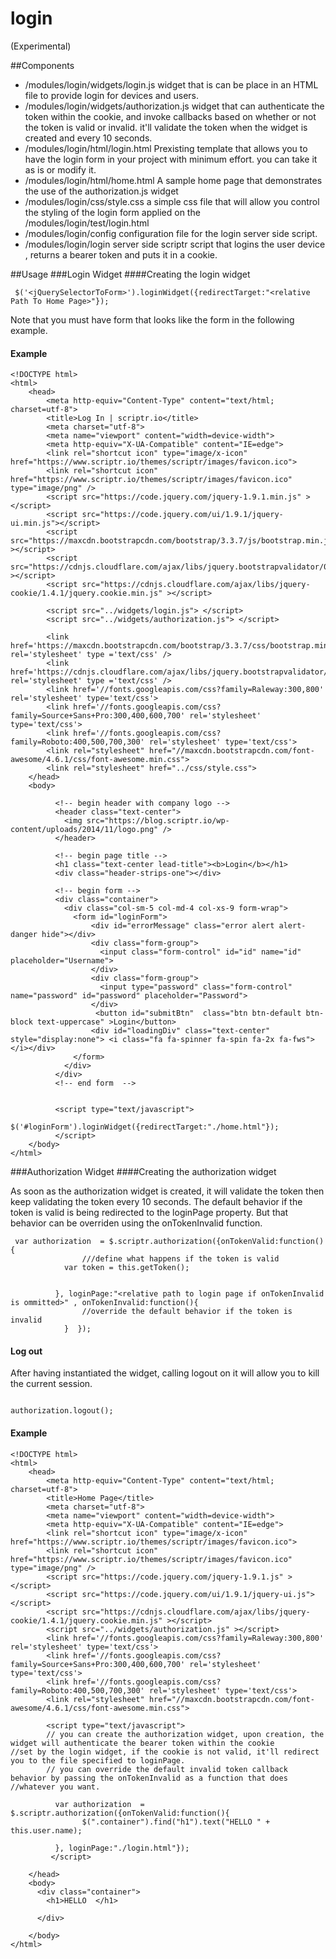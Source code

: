 # login 
(Experimental)


##Components
- /modules/login/widgets/login.js  widget that is can be place in an HTML file to provide login for devices and users.
- /modules/login/widgets/authorization.js widget that can authenticate the token within the cookie, and invoke callbacks based on whether or not the token is valid or invalid. it'll validate the token when the widget is created and every 10 seconds.
- /modules/login/html/login.html  Prexisting template that allows you to have the login form in your project with minimum effort. you can take it as is or modify it.
- /modules/login/html/home.html A sample home page that demonstrates the use of the authorization.js widget
- /modules/login/css/style.css  a simple css file that will allow you control the styling of the login form applied on the /modules/login/test/login.html
- /modules/login/config configuration file for the login server side script.
- /modules/login/login  server side scriptr script that logins the user device , returns a bearer token and puts it in a cookie.

##Usage 
###Login Widget 
####Creating the login widget
```  
 $('<jQuerySelectorToForm>').loginWidget({redirectTarget:"<relative Path To Home Page>"});
```  
Note that you must have form that looks like the form in the following example.

#### Example

```
<!DOCTYPE html>
<html>  
	<head> 
		<meta http-equiv="Content-Type" content="text/html; charset=utf-8">
		<title>Log In | scriptr.io</title>
        <meta charset="utf-8">
        <meta name="viewport" content="width=device-width">
        <meta http-equiv="X-UA-Compatible" content="IE=edge">
        <link rel="shortcut icon" type="image/x-icon" href="https://www.scriptr.io/themes/scriptr/images/favicon.ico">
		<link rel="shortcut icon" href="https://www.scriptr.io/themes/scriptr/images/favicon.ico" type="image/png" />
      	<script src="https://code.jquery.com/jquery-1.9.1.min.js" ></script>
		<script src="https://code.jquery.com/ui/1.9.1/jquery-ui.min.js"></script>
		<script src="https://maxcdn.bootstrapcdn.com/bootstrap/3.3.7/js/bootstrap.min.js" ></script>
      	<script src="https://cdnjs.cloudflare.com/ajax/libs/jquery.bootstrapvalidator/0.5.3/js/bootstrapValidator.min.js" ></script>
        <script src="https://cdnjs.cloudflare.com/ajax/libs/jquery-cookie/1.4.1/jquery.cookie.min.js" ></script>

      	<script src="../widgets/login.js"> </script>
        <script src="../widgets/authorization.js"> </script>

		<link href='https://maxcdn.bootstrapcdn.com/bootstrap/3.3.7/css/bootstrap.min.css' rel='stylesheet' type ='text/css' />
      	<link href='https://cdnjs.cloudflare.com/ajax/libs/jquery.bootstrapvalidator/0.5.3/css/bootstrapValidator.min.css' rel='stylesheet' type ='text/css' />
  		<link href='//fonts.googleapis.com/css?family=Raleway:300,800' rel='stylesheet' type='text/css'>
		<link href='//fonts.googleapis.com/css?family=Source+Sans+Pro:300,400,600,700' rel='stylesheet' type='text/css'>
		<link href='//fonts.googleapis.com/css?family=Roboto:400,500,700,300' rel='stylesheet' type='text/css'>
		<link rel="stylesheet" href="//maxcdn.bootstrapcdn.com/font-awesome/4.6.1/css/font-awesome.min.css">
		<link rel="stylesheet" href="../css/style.css">
	</head>
	<body>
      
	      <!-- begin header with company logo -->
	      <header class="text-center">
	      	<img src="https://blog.scriptr.io/wp-content/uploads/2014/11/logo.png" />
	      </header>
	  
	      <!-- begin page title -->    
	      <h1 class="text-center lead-title"><b>Login</b></h1>
	      <div class="header-strips-one"></div>
	          
	      <!-- begin form -->      
	      <div class="container">
	        <div class="col-sm-5 col-md-4 col-xs-9 form-wrap">
	          <form id="loginForm">
	              <div id="errorMessage" class="error alert alert-danger hide"></div>
	              <div class="form-group">
	                <input class="form-control" id="id" name="id" placeholder="Username">
	              </div>
	              <div class="form-group">
	                <input type="password" class="form-control" name="password" id="password" placeholder="Password">
	              </div>
	         	   <button id="submitBtn"  class="btn btn-default btn-block text-uppercase" >Login</button>
				  <div id="loadingDiv" class="text-center" style="display:none"> <i class="fa fa-spinner fa-spin fa-2x fa-fws"></i></div>
	          </form>
	        </div>
	      </div>
	      <!-- end form  -->
	    
	      
	      <script type="text/javascript">
	        $('#loginForm').loginWidget({redirectTarget:"./home.html"});
	      </script>
	</body>
</html>

```

###Authorization Widget 
####Creating the authorization widget 

As soon as the authorization widget is created, it will validate the token then keep validating the token every 10 seconds. The default behavior if the token is valid is being redirected to the loginPage property. But that behavior can be overriden using the onTokenInvalid function.

```
 var authorization  = $.scriptr.authorization({onTokenValid:function(){
           		///define what happens if the token is valid
            var token = this.getToken();

			
          }, loginPage:"<relative path to login page if onTokenInvalid is ommitted>" , onTokenInvalid:function(){
				//override the default behavior if the token is invalid
			}  });
```

#### Log out 
After having instantiated the widget, calling logout on it will allow you to kill the current session.

```

authorization.logout();

```

#### Example

```
<!DOCTYPE html>
<html>  
	<head> 
		<meta http-equiv="Content-Type" content="text/html; charset=utf-8">
		<title>Home Page</title>
        <meta charset="utf-8">
        <meta name="viewport" content="width=device-width">
        <meta http-equiv="X-UA-Compatible" content="IE=edge">
        <link rel="shortcut icon" type="image/x-icon" href="https://www.scriptr.io/themes/scriptr/images/favicon.ico">
		<link rel="shortcut icon" href="https://www.scriptr.io/themes/scriptr/images/favicon.ico" type="image/png" />
      	<script src="https://code.jquery.com/jquery-1.9.1.js" ></script>
		<script src="https://code.jquery.com/ui/1.9.1/jquery-ui.js"></script>
        <script src="https://cdnjs.cloudflare.com/ajax/libs/jquery-cookie/1.4.1/jquery.cookie.min.js" ></script>
    	<script src="../widgets/authorization.js" ></script>
      	<link href='//fonts.googleapis.com/css?family=Raleway:300,800' rel='stylesheet' type='text/css'>
		<link href='//fonts.googleapis.com/css?family=Source+Sans+Pro:300,400,600,700' rel='stylesheet' type='text/css'>
		<link href='//fonts.googleapis.com/css?family=Roboto:400,500,700,300' rel='stylesheet' type='text/css'>
		<link rel="stylesheet" href="//maxcdn.bootstrapcdn.com/font-awesome/4.6.1/css/font-awesome.min.css">
      
      	<script type="text/javascript">
        // you can create the authorization widget, upon creation, the widget will authenticate the bearer token within the cookie         	                		//set by the login widget, if the cookie is not valid, it'll redirect you to the file specified to loginPage. 	
		// you can override the default invalid token callback behavior by passing the onTokenInvalid as a function that does 	                                             //whatever you want.

          var authorization  = $.scriptr.authorization({onTokenValid:function(){
            	$(".container").find("h1").text("HELLO " + this.user.name);
            
          }, loginPage:"./login.html"});
         </script>
      
	</head>
	<body>
      <div class="container">
        <h1>HELLO  </h1>
     
      </div>
		
	</body>
</html> 
``` 




